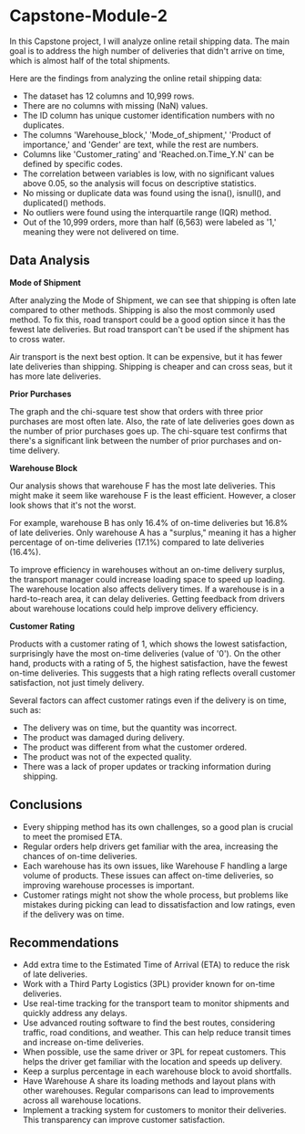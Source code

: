 # Capstone-Module-2

In this Capstone project, I will analyze online retail shipping data. The main goal is to address the high number of deliveries that didn't arrive on time, which is almost half of the total shipments.

Here are the findings from analyzing the online retail shipping data:

* The dataset has 12 columns and 10,999 rows.
* There are no columns with missing (NaN) values.
* The ID column has unique customer identification numbers with no duplicates.
* The columns 'Warehouse_block,' 'Mode_of_shipment,' 'Product of importance,' and 'Gender' are text, while the rest are numbers.
* Columns like 'Customer_rating' and 'Reached.on.Time_Y.N' can be defined by specific codes.
* The correlation between variables is low, with no significant values above 0.05, so the analysis will focus on descriptive statistics.
* No missing or duplicate data was found using the isna(), isnull(), and duplicated() methods.
* No outliers were found using the interquartile range (IQR) method.
* Out of the 10,999 orders, more than half (6,563) were labeled as '1,' meaning they were not delivered on time.

## Data Analysis

**Mode of Shipment**

After analyzing the Mode of Shipment, we can see that shipping is often late compared to other methods. Shipping is also the most commonly used method. To fix this, road transport could be a good option since it has the fewest late deliveries. But road transport can't be used if the shipment has to cross water.

Air transport is the next best option. It can be expensive, but it has fewer late deliveries than shipping. Shipping is cheaper and can cross seas, but it has more late deliveries.

**Prior Purchases**

The graph and the chi-square test show that orders with three prior purchases are most often late. Also, the rate of late deliveries goes down as the number of prior purchases goes up. The chi-square test confirms that there's a significant link between the number of prior purchases and on-time delivery.

**Warehouse Block**

Our analysis shows that warehouse F has the most late deliveries. This might make it seem like warehouse F is the least efficient. However, a closer look shows that it's not the worst.

For example, warehouse B has only 16.4% of on-time deliveries but 16.8% of late deliveries. Only warehouse A has a "surplus," meaning it has a higher percentage of on-time deliveries (17.1%) compared to late deliveries (16.4%).

To improve efficiency in warehouses without an on-time delivery surplus, the transport manager could increase loading space to speed up loading. The warehouse location also affects delivery times. If a warehouse is in a hard-to-reach area, it can delay deliveries. Getting feedback from drivers about warehouse locations could help improve delivery efficiency.

**Customer Rating**

Products with a customer rating of 1, which shows the lowest satisfaction, surprisingly have the most on-time deliveries (value of '0'). On the other hand, products with a rating of 5, the highest satisfaction, have the fewest on-time deliveries. This suggests that a high rating reflects overall customer satisfaction, not just timely delivery.

Several factors can affect customer ratings even if the delivery is on time, such as:

* The delivery was on time, but the quantity was incorrect.
* The product was damaged during delivery.
* The product was different from what the customer ordered.
* The product was not of the expected quality.
* There was a lack of proper updates or tracking information during shipping.

## Conclusions

* Every shipping method has its own challenges, so a good plan is crucial to meet the promised ETA.
* Regular orders help drivers get familiar with the area, increasing the chances of on-time deliveries.
* Each warehouse has its own issues, like Warehouse F handling a large volume of products. These issues can affect on-time deliveries, so improving warehouse processes is important.
* Customer ratings might not show the whole process, but problems like mistakes during picking can lead to dissatisfaction and low ratings, even if the delivery was on time.


## Recommendations

* Add extra time to the Estimated Time of Arrival (ETA) to reduce the risk of late deliveries.
* Work with a Third Party Logistics (3PL) provider known for on-time deliveries.
* Use real-time tracking for the transport team to monitor shipments and quickly address any delays.
* Use advanced routing software to find the best routes, considering traffic, road conditions, and weather. This can help reduce transit times and increase on-time deliveries.
* When possible, use the same driver or 3PL for repeat customers. This helps the driver get familiar with the location and speeds up delivery.
* Keep a surplus percentage in each warehouse block to avoid shortfalls.
* Have Warehouse A share its loading methods and layout plans with other warehouses. Regular comparisons can lead to improvements across all warehouse locations.
* Implement a tracking system for customers to monitor their deliveries. This transparency can improve customer satisfaction.
